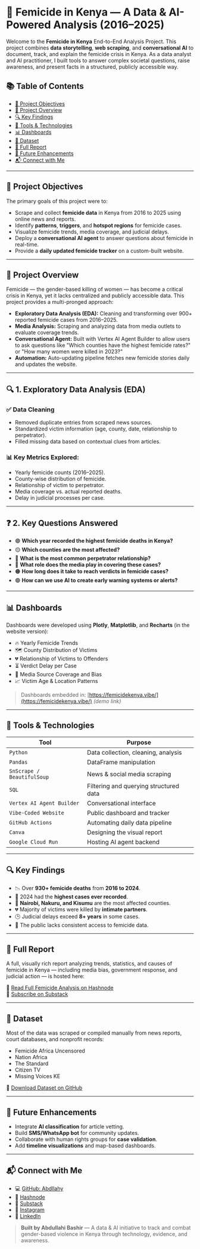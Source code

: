 # 📍 Femicide in Kenya — A Data & AI-Powered Analysis (2016–2025)

Welcome to the **Femicide in Kenya** End-to-End Analysis Project. This project combines **data storytelling**, **web scraping**, and **conversational AI** to document, track, and explain the femicide crisis in Kenya. As a data analyst and AI practitioner, I built tools to answer complex societal questions, raise awareness, and present facts in a structured, publicly accessible way.


## 📚 Table of Contents

- [🎯 Project Objectives](#-project-objectives)
- [📘 Project Overview](#-project-overview)
- [🔍 Key Findings](#-key-findings)
- [🧰 Tools & Technologies](#-tools--technologies)
- [📊 Dashboards](#-dashboards)
- [🧾 Dataset](#-dataset)
- [📄 Full Report](#-full-report)
- [🧠 Future Enhancements](#-future-enhancements)
- [📬 Connect with Me](#-connect-with-me)

---

## 🎯 Project Objectives

The primary goals of this project were to:

- Scrape and collect **femicide data** in Kenya from 2016 to 2025 using online news and reports.
- Identify **patterns**, **triggers**, and **hotspot regions** for femicide cases.
- Visualize femicide trends, media coverage, and judicial delays.
- Deploy a **conversational AI agent** to answer questions about femicide in real-time.
- Provide a **daily updated femicide tracker** on a custom-built website.

---

## 📘 Project Overview

Femicide — the gender-based killing of women — has become a critical crisis in Kenya, yet it lacks centralized and publicly accessible data. This project provides a multi-pronged approach:

- **Exploratory Data Analysis (EDA):** Cleaning and transforming over 900+ reported femicide cases from 2016–2025.
- **Media Analysis:** Scraping and analyzing data from media outlets to evaluate coverage trends.
- **Conversational Agent:** Built with Vertex AI Agent Builder to allow users to ask questions like "Which counties have the highest femicide rates?" or "How many women were killed in 2023?"
- **Automation:** Auto-updating pipeline fetches new femicide stories daily and updates the website.

---

## 🔍 1. Exploratory Data Analysis (EDA)

### ✅ Data Cleaning
- Removed duplicate entries from scraped news sources.
- Standardized victim information (age, county, date, relationship to perpetrator).
- Filled missing data based on contextual clues from articles.

### 📊 Key Metrics Explored:
- Yearly femicide counts (2016–2025).
- County-wise distribution of femicide.
- Relationship of victim to perpetrator.
- Media coverage vs. actual reported deaths.
- Delay in judicial processes per case.

---

## ❓ 2. Key Questions Answered

- 🟣 **Which year recorded the highest femicide deaths in Kenya?**
- 🟡 **Which counties are the most affected?**
- 🔴 **What is the most common perpetrator relationship?**
- 🔵 **What role does the media play in covering these cases?**
- 🟠 **How long does it take to reach verdicts in femicide cases?**
- 🟢 **How can we use AI to create early warning systems or alerts?**

---

## 📊 Dashboards

Dashboards were developed using **Plotly**, **Matplotlib**, and **Recharts** (in the website version):

- 🔥 Yearly Femicide Trends
- 🗺️ County Distribution of Victims
- 💔 Relationship of Victims to Offenders
- ⏳ Verdict Delay per Case
- 📰 Media Source Coverage and Bias
- 📈 Victim Age & Location Patterns

> Dashboards embedded in: [https://femicidekenya.vibe/](https://femicidekenya.vibe/) *(demo link)*

---

## 🧰 Tools & Technologies

| Tool | Purpose |
|------|---------|
| `Python` | Data collection, cleaning, analysis |
| `Pandas` | DataFrame manipulation |
| `SnScrape / BeautifulSoup` | News & social media scraping |
| `SQL` | Filtering and querying structured data |
| `Vertex AI Agent Builder` | Conversational interface |
| `Vibe-Coded Website` | Public dashboard and tracker |
| `GitHub Actions` | Automating daily data pipeline |
| `Canva` | Designing the visual report |
| `Google Cloud Run` | Hosting AI agent backend |

---

## 🔍 Key Findings

- 📉 Over **930+ femicide deaths** from **2016 to 2024**.
- 🚨 2024 had the **highest cases ever recorded**.
- 📍 **Nairobi, Nakuru, and Kisumu** are the most affected counties.
- 💔 Majority of victims were killed by **intimate partners**.
- 🕒 Judicial delays exceed **8+ years** in some cases.
- 🧠 The public lacks consistent access to femicide data.

---

## 📄 Full Report

A full, visually rich report analyzing trends, statistics, and causes of femicide in Kenya — including media bias, government response, and judicial action — is hosted here:

📘 [Read Full Femicide Analysis on Hashnode](https://abdullahybashir.hashnode.dev/femicide-crisis-in-kenya)  
📰 [Subscribe on Substack](https://yourusername.substack.com)

---

## 🧾 Dataset

Most of the data was scraped or compiled manually from news reports, court databases, and nonprofit records:

- Femicide Africa Uncensored  
- Nation Africa  
- The Standard  
- Citizen TV  
- Missing Voices KE  

📂 [Download Dataset on GitHub](https://github.com/Abdllahy/femicide-kenya-analysis)

---

## 🧠 Future Enhancements

- Integrate **AI classification** for article vetting.
- Build **SMS/WhatsApp bot** for community updates.
- Collaborate with human rights groups for **case validation**.
- Add **timeline visualizations** and map-based dashboards.

---

## 📬 Connect with Me

- 💻 [GitHub: Abdllahy](https://github.com/Abdllahy)
- 📰 [Hashnode](https://abdullahybashir.hashnode.dev)
- 📩 [Substack](https://yourusername.substack.com)
- 📸 [Instagram](https://instagram.com/abdullahybashir)
- 🧠 [LinkedIn](https://linkedin.com/in/abdullahybashir)

> **Built by Abdullahi Bashir** — A data & AI initiative to track and combat gender-based violence in Kenya through technology, evidence, and awareness.
